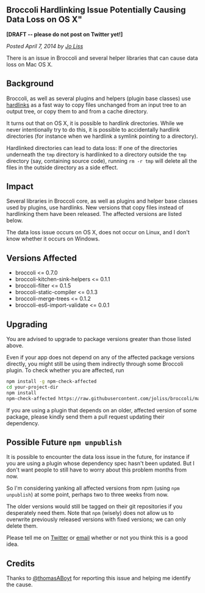 ## Broccoli Hardlinking Issue Potentially Causing Data Loss on OS X"

**[DRAFT -- please do not post on Twitter yet!]**

*Posted April 7, 2014 by [Jo Liss](https://twitter.com/jo_liss)*

There is an issue in Broccoli and several helper libraries that can cause data
loss on Mac OS X.

## Background

Broccoli, as well as several plugins and helpers (plugin base classes) use
[hardlinks](https://en.wikipedia.org/wiki/Hard_link) as a fast way to copy
files unchanged from an input tree to an output tree, or copy them to and from
a cache directory.

It turns out that on OS X, it is possible to hardlink directories. While we
never intentionally try to do this, it is possible to accidentally hardlink
directories (for instance when we hardlink a symlink pointing to a directory).

Hardlinked directories can lead to data loss: If one of the directories
underneath the `tmp` directory is hardlinked to a directory outside the `tmp`
directory (say, containing source code), running `rm -r tmp` will delete all
the files in the outside directory as a side effect.

## Impact

Several libraries in Broccoli core, as well as plugins and helper base classes
used by plugins, use hardlinks. New versions that copy files instead of
hardlinking them have been released. The affected versions are listed below.

The data loss issue occurs on OS X, does not occur on Linux, and I don't know
whether it occurs on Windows.

## Versions Affected

* broccoli <= 0.7.0
* broccoli-kitchen-sink-helpers <= 0.1.1
* broccoli-filter <= 0.1.5
* broccoli-static-compiler <= 0.1.3
* broccoli-merge-trees <= 0.1.2
* broccoli-es6-import-validate <= 0.0.1

## Upgrading

You are advised to upgrade to package versions greater than those listed
above.

Even if your app does not depend on any of the affected package versions
directly, you might still be using them indirectly through some Broccoli
plugin. To check whether you are affected, run

```bash
npm install -g npm-check-affected
cd your-project-dir
npm install
npm-check-affected https://raw.githubusercontent.com/joliss/broccoli/master/docs/hardlink-issue.json
```

If you are using a plugin that depends on an older, affected version of some
package, please kindly send them a pull request updating their dependency.

## Possible Future `npm unpublish`

It is possible to encounter the data loss issue in the future, for instance if
you are using a plugin whose dependency spec hasn't been updated. But I don't
want people to still have to worry about this problem months from now.

So I'm considering yanking all affected versions from npm (using `npm
unpublish`) at some point, perhaps two to three weeks from now.

The older versions would still be tagged on their git repositories if you
desperately need them. Note that `npm` (wisely) does not allow us to overwrite
previously released versions with fixed versions; we can only delete them.

Please tell me on [Twitter](https://twitter.com/jo_liss) or
[email](mailto:joliss42@gmail.com) whether or not you think this is a good
idea.

## Credits

Thanks to [@thomasABoyt](https://twitter.com/thomasABoyt) for reporting this
issue and helping me identify the cause.
